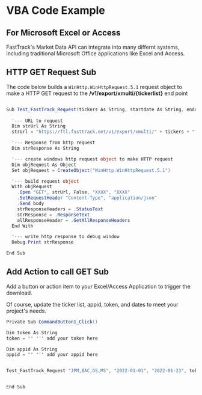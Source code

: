 # VBA Code Example
## For Microsoft Excel or Access


FastTrack's Market Data API can integrate into many differnt systems, including traditional Microsoft Office applications like Excel and Access.



## HTTP GET Request Sub
The code below builds a `WinHttp.WinHttpRequest.5.1` request object to make a HTTP GET request to the **/v1/export/xmulti/{tickerlist}** end point
```csharp

Sub Test_FastTrack_Request(tickers As String, startdate As String, enddate As String, token As String, appid as String)  
    
  '--- URL to request
  Dim strUrl As String
  strUrl = "https://ftl.fasttrack.net/v1/export/xmulti/" + tickers + "?token=" + token + "& appid=" + appid + "&start=" + startdate + "&end=" + enddate

  '--- Response from http request
  Dim strResponse As String

  '--- create windows http request object to make HTTP request
  Dim objRequest As Object
  Set objRequest = CreateObject("WinHttp.WinHttpRequest.5.1")

  '--- build request object
  With objRequest
    .Open "GET", strUrl, False, "XXXX", "XXXX"
    .SetRequestHeader "Content-Type", "application/json"
    .Send body
    strResponseHeaders = .StatusText
    strResponse = .ResponseText
    allResponseHeader = .GetAllResponseHeaders
  End With

  '--- write http response to debug window
  Debug.Print strResponse

End Sub

```

## Add Action to call GET Sub
Add a button or action item to your Excel/Access Application to trigger the download. 

Of course, update the ticker list, appid, token, and dates to meet your project's needs.

```csharp
Private Sub CommandButton1_Click()

Dim token As String
token = "" ''' add your token here

Dim appid As String
appid = "" ''' add your appid here


Test_FastTrack_Request "JPM,BAC,GS,MS", "2022-01-01", "2022-01-23", token, appid


End Sub
```